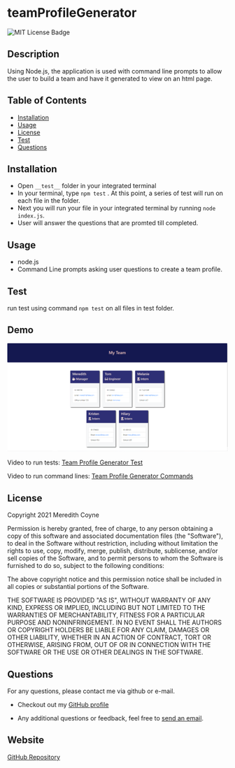 # teamProfileGenerator

![MIT License Badge](https://img.shields.io/badge/License-MIT-yellow.svg)
  ## Description
  Using Node.js, the application is used with command line prompts to allow the user to build a team and have it generated to view on an html page.
  ## Table of Contents
  - [Installation](#installation)
  - [Usage](#usage)
  - [License](#license)
  - [Test](#tests)
  - [Questions](#questions)
  
  ## Installation
  * Open `__test__` folder in your integrated terminal
  * In your terminal, type `npm test` .  At this point, a series of test will run on each file in the folder.
  * Next you will run your file in your integrated terminal by running `node index.js`.
  * User will answer the questions that are promted till completed.
  ## Usage
 * node.js
 * Command Line prompts asking user questions to create a team profile.


  ## Test
 run test using command `npm test` on all files in test folder.

 ## Demo
 ![Team Profile Generator](/assets/teamGenerator.png)

  Video to run tests:
  [Team Profile Generator Test](https://youtu.be/xgxF-cjsJRI)
  
  Video to run command lines:
  [Team Profile Generator Commands](https://youtu.be/l4Og3EsP09o)


  
  ## License
  Copyright 2021 Meredith Coyne

Permission is hereby granted, free of charge, to any person obtaining a copy of this software and associated documentation files (the "Software"), to deal in the Software without restriction, including without limitation the rights to use, copy, modify, merge, publish, distribute, sublicense, and/or sell copies of the Software, and to permit persons to whom the Software is furnished to do so, subject to the following conditions:

The above copyright notice and this permission notice shall be included in all copies or substantial portions of the Software.

THE SOFTWARE IS PROVIDED "AS IS", WITHOUT WARRANTY OF ANY KIND, EXPRESS OR IMPLIED, INCLUDING BUT NOT LIMITED TO THE WARRANTIES OF MERCHANTABILITY, FITNESS FOR A PARTICULAR PURPOSE AND NONINFRINGEMENT. IN NO EVENT SHALL THE AUTHORS OR COPYRIGHT HOLDERS BE LIABLE FOR ANY CLAIM, DAMAGES OR OTHER LIABILITY, WHETHER IN AN ACTION OF CONTRACT, TORT OR OTHERWISE, ARISING FROM, OUT OF OR IN CONNECTION WITH THE SOFTWARE OR THE USE OR OTHER DEALINGS IN THE SOFTWARE.


  
  ## Questions
  For any questions, please contact me via github or e-mail. 

  * Checkout out my [GitHub profile](https://github.com/)
  
  * Any additional questions or feedback, feel free to [send an email](mailto:meredithleigh.coyne@gmail.com). 
  
 

  ## Website 
 
  [GitHub Repository](https://github.com/meredithcoyne/teamProfileGenerator)


